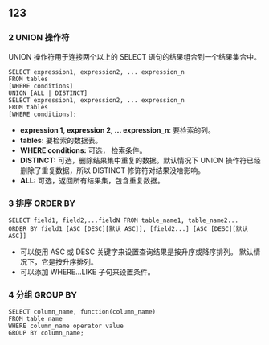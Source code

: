 ## 123

### 2 UNION 操作符

UNION 操作符用于连接两个以上的 SELECT 语句的结果组合到一个结果集合中。

```
SELECT expression1, expression2, ... expression_n
FROM tables
[WHERE conditions]
UNION [ALL | DISTINCT]
SELECT expression1, expression2, ... expression_n
FROM tables
[WHERE conditions];
```

- **expression 1, expression 2, ... expression_n**: 要检索的列。
- **tables:** 要检索的数据表。
- **WHERE conditions:** 可选， 检索条件。
- **DISTINCT:** 可选，删除结果集中重复的数据。默认情况下 UNION 操作符已经删除了重复数据，所以 DISTINCT 修饰符对结果没啥影响。
- **ALL:** 可选，返回所有结果集，包含重复数据。

### 3 排序 ORDER BY

```
SELECT field1, field2,...fieldN FROM table_name1, table_name2...
ORDER BY field1 [ASC [DESC][默认 ASC]], [field2...] [ASC [DESC][默认 ASC]]
```

- 可以使用 ASC 或 DESC 关键字来设置查询结果是按升序或降序排列。 默认情况下，它是按升序排列。
- 可以添加 WHERE...LIKE 子句来设置条件。

### 4 分组 GROUP BY

```
SELECT column_name, function(column_name)
FROM table_name
WHERE column_name operator value
GROUP BY column_name;
```

